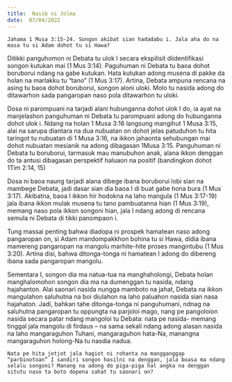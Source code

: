 ```yaml
---
title:  Nasib ni Jolma
date:  07/04/2022
---
```


`Jahama 1 Musa 3:15-24. Songon akibat sian hadadabu i. Jala aha do na masa tu si Adam dohot tu si Hawa?`

Ditikki panguhomon ni Debata tu ulok I secara ekspilisit diidentifikasi songon kutukan mai (1 Mus 3:14). Paguhuman ni Debata tu baoa dohot boruborui ndang na gabe kutukan. Hata kutukan adong musena di pakke da holan na marlakku tu “tano” (1 Mus 3:17). Artina, Debata ampuna rencana na asing tu baoa dohot boruborui, songon aloni uloki. Molo tu nasida adong do ditawarhon sada pangaropan naso pola ditawarhon tu uloki.

Dosa ni parompuani na tarjadi alani hubunganna dohot ulok I do, ia ayat na manjelashon panguhuman ni Debata tu parompuani adong do hubunganna dohot ulok i. Ndang na holan 1 Musa 3:16 langsung mangihut 1 Musa 3:15, alai na sarupa diantara na dua nubuatan on dohot jelas  patuduhon tu hita  taringot tu nubuatan di 1 Musa 3:16, na ikkon jahaonta sehubungan mai dohot nubuatan mesianik na adong dibagasan 1Musa 3:15. Panguhuman ni Debata tu boruborui, tarmasuk mau manubuhon anak, alana ikkon denggan do ta antusi dibagasan perspektif haluaon na positif (bandingkon dohot 1Tim 2:14, 15)

Dosa ni baoa naung tarjadi alana dibege ibana boruborui lobi sian na mambege Debata, jadi dasar sian dia baoa I di buat gabe hona bura (1 Mus 3:17). Akibatna, baoa I ikkon hir hodokna na laho mangula (1 Mus 3:17-19) jala ibana ikkon mulak musena tu tano pambuatanna hian (1 Mus 3:19), memang naso pola ikkon songoni hian, jala I ndang adong di rencana semula ni Debata di tikki panompaon i.

Tung massai penting bahwa diadopa ni prospek hamatean naso adong pangaropan on, si Adam mandompakkhon bohina tu si Hawa, didia ibana mamereng pangaropan na mangolu marhite-hite proses mangintubu (1 Mus 3:20). Artina disi, bahwa ditonga-tonga ni hamatean I adong do dibereng ibana sada pangaropan mangolu.

Sementara I, songon dia ma natua-tua na manghaholongi, Debata holan manghalomohon songon dia ma na dumenggan tu nasida, ndang hajahanton. Alai saonari nasida nungga mamboto na jahat, Debata na ikkon mangulahon saluhutna na boi diulahon na laho paluahon nasida sian nasa hajahaton. Jadi, bahkan tahe ditonga-tonga ni panguhumani, ndnag na saluhutna pangaropan tu oppungta na parjoloi mago, nang pe pangoloion nasida secara patar ndang mangoloi tu Debata: nata pe nasida- memang tinggal jala mangolu di firdaus – na sama sekali ndang adong alasan nasida na laho mangaraguhon Tuhani, mangaraguhon hata-Na, manangna mangaraguhon holong-Na tu nasdia nadua.

`Nata pe hita jotjot jala hagiot ni rohanta na mangganggap “parbinotoan” I sandiri songon hasilni na denggan, jala boasa ma ndang selalu songoni? Manang na adong do piga-piga hal angka na denggan situtu naso ta boto dopena sahat tu saonari on?`